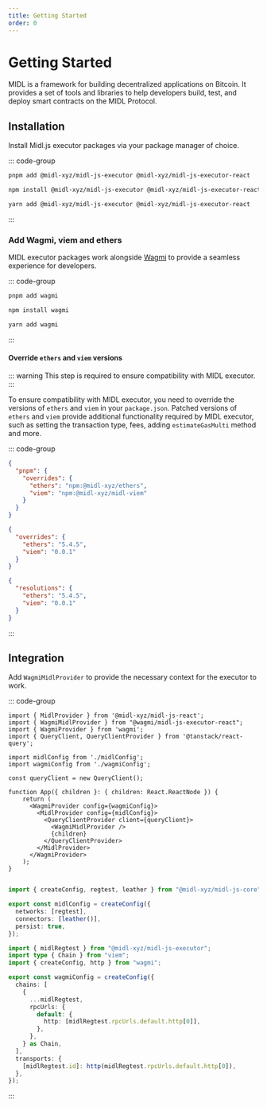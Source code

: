 ```yaml
---
title: Getting Started
order: 0
---
```


# Getting Started

MIDL is a framework for building decentralized applications on Bitcoin. It provides a set of tools and libraries to help developers build, test, and deploy smart contracts on the MIDL Protocol.

## Installation

Install Midl.js executor packages via your package manager of choice.

::: code-group

```bash [pnpm]
pnpm add @midl-xyz/midl-js-executor @midl-xyz/midl-js-executor-react
```

```bash [npm]
npm install @midl-xyz/midl-js-executor @midl-xyz/midl-js-executor-react
```

```bash [yarn]
yarn add @midl-xyz/midl-js-executor @midl-xyz/midl-js-executor-react
```

:::

### Add Wagmi, viem and ethers

MIDL executor packages work alongside [Wagmi](https://wagmi.sh) to provide a seamless experience for developers.

::: code-group

```bash [pnpm]
pnpm add wagmi
```

```bash [npm]
npm install wagmi
```

```bash [yarn]
yarn add wagmi
```

:::

#### Override `ethers` and `viem` versions

::: warning
This step is required to ensure compatibility with MIDL executor.
:::

To ensure compatibility with MIDL executor, you need to override the versions of `ethers` and `viem` in your `package.json`.
Patched versions of `ethers` and `viem` provide additional functionality required by MIDL executor, such as setting the transaction type, fees, adding `estimateGasMulti` method and more.

::: code-group

```json [package.json(pnpm)]
{
  "pnpm": {
    "overrides": {
      "ethers": "npm:@midl-xyz/ethers",
      "viem": "npm:@midl-xyz/midl-viem"
    }
  }
}
```

```json [package.json(npm)]
{
  "overrides": {
    "ethers": "5.4.5",
    "viem": "0.0.1"
  }
}
```

```json [package.json(yarn)]
{
  "resolutions": {
    "ethers": "5.4.5",
    "viem": "0.0.1"
  }
}
```

:::

## Integration

Add `WagmiMidlProvider` to provide the necessary context for the executor to work.

::: code-group

```tsx{2,16} [app.tsx]
import { MidlProvider } from '@midl-xyz/midl-js-react';
import { WagmiMidlProvider } from "@wagmi/midl-js-executor-react";
import { WagmiProvider } from 'wagmi';
import { QueryClient, QueryClientProvider } from '@tanstack/react-query';

import midlConfig from './midlConfig';
import wagmiConfig from './wagmiConfig';

const queryClient = new QueryClient();

function App({ children }: { children: React.ReactNode }) {
    return (
      <WagmiProvider config={wagmiConfig}>
        <MidlProvider config={midlConfig}>
          <QueryClientProvider client={queryClient}>
            <WagmiMidlProvider />
            {children}
          </QueryClientProvider>
        </MidlProvider>
      </WagmiProvider>
    );
}


```

```ts [midlConfig.ts]
import { createConfig, regtest, leather } from "@midl-xyz/midl-js-core";

export const midlConfig = createConfig({
  networks: [regtest],
  connectors: [leather()],
  persist: true,
});
```

```ts [wagmiConfig.ts]
import { midlRegtest } from "@midl-xyz/midl-js-executor";
import type { Chain } from "viem";
import { createConfig, http } from "wagmi";

export const wagmiConfig = createConfig({
  chains: [
    {
      ...midlRegtest,
      rpcUrls: {
        default: {
          http: [midlRegtest.rpcUrls.default.http[0]],
        },
      },
    } as Chain,
  ],
  transports: {
    [midlRegtest.id]: http(midlRegtest.rpcUrls.default.http[0]),
  },
});
```

:::
